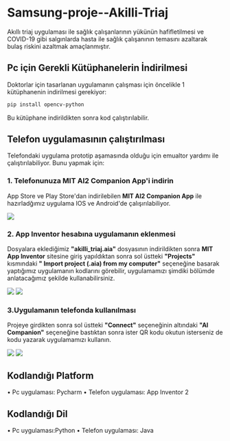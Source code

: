 # Samsung-proje--Akilli-Triaj

Akıllı triaj uygulaması ile sağlık çalışanlarının yükünün hafifletilmesi ve COVID-19 gibi salgınlarda hasta ile sağlık çalışanının temasını azaltarak bulaş riskini azaltmak amaçlanmıştır.

##  Pc için Gerekli Kütüphanelerin İndirilmesi



Doktorlar için tasarlanan uygulamanın çalışması için öncelikle 1 kütüphanenin indirilmesi gerekiyor:

```bash
pip install opencv-python
```



Bu kütüphane indirildikten sonra kod çalıştırılabilir.

## Telefon uygulamasının çalıştırılması
Telefondaki uygulama prototip aşamasında olduğu için emualtor yardımı ile çalıştırılabiliyor. Bunu yapmak için:

### 1. Telefonunuza MIT AI2 Companion App'i indirin
App Store ve Play Store'dan indirilebilen **MIT AI2 Companion App** ile hazırladğımız uygulama IOS ve Android'de çalışırılabiliyor.

![](https://github.com/Ata0608/Samsung-proje--Akilli-Triaj--/blob/main/telefon%20uygulamas%C4%B1%20ad%C4%B1mlar%C4%B1/1.ad%C4%B1m.png)








### 2. App Inventor hesabına uygulamanın eklenmesi
Dosyalara eklediğimiz **"akilli_triaj.aia"** dosyasının indirildikten sonra  **MIT App Inventor** sitesine giriş yapıldıktan sonra sol üstteki **"Projects"** kısmındaki **" Import project (.aia) from my computer"** seçeneğine basarak yaptığımız uygulamanın kodlarını görebilir, uygulamamızı şimdiki bölümde anlatacağımız şekilde kullanabilirsiniz.

![](https://github.com/Ata0608/Samsung-proje--Akilli-Triaj--/blob/main/telefon%20uygulamas%C4%B1%20ad%C4%B1mlar%C4%B1/2.ad%C4%B1m-1.png)
![](https://github.com/Ata0608/Samsung-proje--Akilli-Triaj--/blob/main/telefon%20uygulamas%C4%B1%20ad%C4%B1mlar%C4%B1/2.ad%C4%B1m-2.png)

### 3.Uygulamanın telefonda kullanılması
Projeye girdikten sonra sol üstteki **"Connect"** seçeneğinin altındaki **"AI Companion"** seçeneğine bastıktan sonra ister QR kodu okutun isterseniz de kodu yazarak uygulamamızı kullanın.

![](https://github.com/Ata0608/Samsung-proje--Akilli-Triaj--/blob/main/telefon%20uygulamas%C4%B1%20ad%C4%B1mlar%C4%B1/3.ad%C4%B1m-1.png)
![](https://github.com/Ata0608/Samsung-proje--Akilli-Triaj--/blob/main/telefon%20uygulamas%C4%B1%20ad%C4%B1mlar%C4%B1/3.ad%C4%B1m-2.png)


## Kodlandığı Platform

•  Pc uygulaması: Pycharm
• Telefon uygulaması: App Inventor 2


## Kodlandığı Dil
•  Pc uygulaması:Python
• Telefon uygulaması: Java

